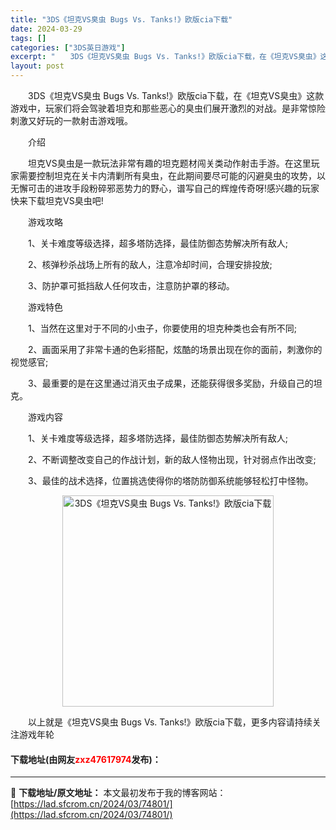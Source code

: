```yaml
---
title: "3DS《坦克VS臭虫 Bugs Vs. Tanks!》欧版cia下载"
date: 2024-03-29
tags: []
categories: ["3DS英日游戏"]
excerpt: "　　3DS《坦克VS臭虫 Bugs Vs. Tanks!》欧版cia下载，在《坦克VS臭虫》这款游戏中，玩家们将会驾驶着坦克和那些恶心的臭虫们展开激烈的对战。是非常惊险刺激又好玩的一款射击游戏哦。 　　介绍 　　坦克VS臭虫是一款玩法非常有趣的坦克题材闯关类动作射击手游。在这里玩家需要控制坦克在关卡&hellip;"
layout: post
---
```


 <p>　　3DS《坦克VS臭虫 Bugs Vs. Tanks!》欧版cia下载，在《坦克VS臭虫》这款游戏中，玩家们将会驾驶着坦克和那些恶心的臭虫们展开激烈的对战。是非常惊险刺激又好玩的一款射击游戏哦。</p> <p>　　介绍</p> <p>　　坦克VS臭虫是一款玩法非常有趣的坦克题材闯关类动作射击手游。在这里玩家需要控制坦克在关卡内清剿所有臭虫，在此期间要尽可能的闪避臭虫的攻势，以无懈可击的进攻手段粉碎邪恶势力的野心，谱写自己的辉煌传奇呀!感兴趣的玩家快来下载坦克VS臭虫吧!</p> <p>　　游戏攻略</p> <p>　　1、关卡难度等级选择，超多塔防选择，最佳防御态势解决所有敌人;</p> <p>　　2、核弹秒杀战场上所有的敌人，注意冷却时间，合理安排投放;</p> <p>　　3、防护罩可抵挡敌人任何攻击，注意防护罩的移动。</p> <p>　　游戏特色</p> <p>　　1、当然在这里对于不同的小虫子，你要使用的坦克种类也会有所不同;</p> <p>　　2、画面采用了非常卡通的色彩搭配，炫酷的场景出现在你的面前，刺激你的视觉感官;</p> <p>　　3、最重要的是在这里通过消灭虫子成果，还能获得很多奖励，升级自己的坦克。</p> <p>　　游戏内容</p> <p>　　1、关卡难度等级选择，超多塔防选择，最佳防御态势解决所有敌人;</p> <p>　　2、不断调整改变自己的作战计划，新的敌人怪物出现，针对弱点作出改变;</p> <p>　　3、最佳的战术选择，位置挑选使得你的塔防防御系统能够轻松打中怪物。</p> <p align="center"><img align="" border="0" src="https://lad.sfcrom.cn/wp-content/uploads/2024/03/20240329_660633c1f0567.jpg" width="338" alt="3DS《坦克VS臭虫 Bugs Vs. Tanks!》欧版cia下载" /></p> <p>　　以上就是《坦克VS臭虫 Bugs Vs. Tanks!》欧版cia下载，更多内容请持续关注游戏年轮</p> <p><h4>下载地址(由网友<font color="red">zxz47617974</font>发布)：</h4></p> 

---
📖 **下载地址/原文地址：** 本文最初发布于我的博客网站：[https://lad.sfcrom.cn/2024/03/74801/](https://lad.sfcrom.cn/2024/03/74801/)
